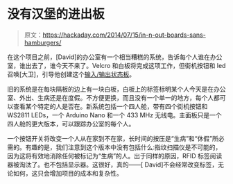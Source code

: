# 没有汉堡的进出板

> 原文：<https://hackaday.com/2014/07/15/in-n-out-boards-sans-hamburgers/>

在这个项目之前，[David]的办公室有一个相当糟糕的系统，告诉每个人谁在办公室，谁出去了，谁今天不来了。Velcro 和白板将完成这项工作，但街机按钮和 led 召唤[大卫]，引导他创建这个[输入/输出状态板](http://hackaday.io/project/1809)。

旧的系统是在每块隔板的边上有一块白板，白板上的标签标明某个人今天是在办公室、外出、生病还是在度假。不方便更换，而且没有一个单一的地方，每个人都可以查看某个特定的人是否在。新系统包括一个四人舱，带有四个街机按钮和 WS2811 LEDs，一个 Arduino Nano 和一个 433 MHz 无线电。主面板只是一个四人舱的更大版本，可以跟踪办公室的每个人。

一个按钮开关将改变一个人从在家到不在家，长时间的按压是“生病”和“休假”所必需的。有趣的是，我们注意到这个版本中没有包括什么:指纹扫描仪是不可能的，因为这将有效地消除任何被标记为“生病”的人。出于同样的原因，RFID 标签阅读器被淘汰了。也不包括显示器。这很好，真的——[ David]不会经常改变标签，无论如何，这只会增加项目的成本和复杂性。